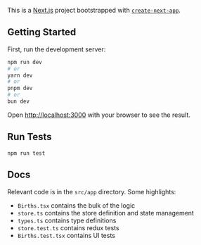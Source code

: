 This is a [Next.js](https://nextjs.org/) project bootstrapped with [`create-next-app`](https://github.com/vercel/next.js/tree/canary/packages/create-next-app).

## Getting Started

First, run the development server:

```bash
npm run dev
# or
yarn dev
# or
pnpm dev
# or
bun dev
```

Open [http://localhost:3000](http://localhost:3000) with your browser to see the result.

## Run Tests
```
npm run test
```


## Docs

Relevant code is in the `src/app` directory. Some highlights:
- `Births.tsx` contains the bulk of the logic
- `store.ts` contains the store definition and state management
- `types.ts` contains type definitions
- `store.test.ts` contains redux tests
- `Births.test.tsx` contains UI tests

